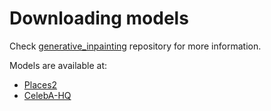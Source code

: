 # Downloading models

Check [generative_inpainting](https://github.com/nestormh/generative_inpainting) repository for more information.

Models are available at:

- [Places2](https://drive.google.com/drive/folders/1y7Irxm3HSHGvp546hZdAZwuNmhLUVcjO?usp=sharing) 
- [CelebA-HQ](https://drive.google.com/drive/folders/1uvcDgMer-4hgWlm6_G9xjvEQGP8neW15?usp=sharing)